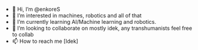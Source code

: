 - 👋 Hi, I’m @enkoreS
- 👀 I’m interested in machines, robotics and all of that
- 🌱 I’m currently learning AI/Machine learning and robotics.
- 💞️ I’m looking to collaborate on mostly idek, any transhumanists feel free to collab
- 📫 How to reach me [Idek]

<!---
enkoreS/enkoreS is a ✨ special ✨ repository because its `README.md` (this file) appears on your GitHub profile.
You can click the Preview link to take a look at your changes.
--->
